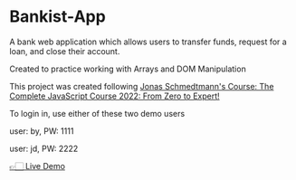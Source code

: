 # Bankist-App
<p> A bank web application which allows users to transfer funds, request for a loan, and close their account. </p>
<p> Created to practice working with Arrays and DOM Manipulation </p>
<p>This project was created following <a href="https://www.udemy.com/course/the-complete-javascript-course/">Jonas Schmedtmann's Course: The Complete JavaScript Course 2022: From Zero to Expert!</a></p>
<p>To login in, use either of these two demo users</p>
<p>user: by, PW: 1111</p>
<p>user: jd, PW: 2222</p>
<a href="https://xyzuka.github.io/Bankist-App/"> 👉🏻 Live Demo</a>
